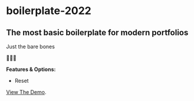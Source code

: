 # boilerplate-2022
## The most basic boilerplate for modern portfolios
 
Just the bare bones

🥚🥚🥚
 
**Features & Options:**

- Reset


[View The Demo](https://boilerplate-2022.netlify.app).


